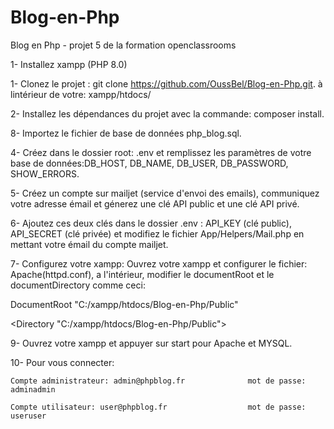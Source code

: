 # Blog-en-Php
Blog en Php - projet 5 de la formation openclassrooms

1- Installez xampp (PHP 8.0) 

1- Clonez le projet : git clone https://github.com/OussBel/Blog-en-Php.git.  à lintérieur de votre:  xampp/htdocs/

2- Installez les dépendances du projet avec la commande: composer install. 

8- Importez le fichier de base de données php_blog.sql.

4- Créez dans le dossier root: .env et remplissez les paramètres de votre base de données:DB_HOST, DB_NAME, DB_USER, DB_PASSWORD, SHOW_ERRORS.

5- Créez un compte sur mailjet (service d'envoi des emails), communiquez votre adresse émail et génerez une clé API public et une clé API privé.

6- Ajoutez ces deux clés dans le dossier .env : API_KEY (clé public), API_SECRET (clé privée) et modifiez le fichier App/Helpers/Mail.php en mettant votre émail du compte mailjet.

7- Configurez votre xampp: Ouvrez votre xampp et configurer le fichier: Apache(httpd.conf), a l'intérieur, modifier le documentRoot et le documentDirectory comme ceci: 
  
   DocumentRoot "C:/xampp/htdocs/Blog-en-Php/Public"                                           
   
   <Directory "C:/xampp/htdocs/Blog-en-Php/Public">
   

9- Ouvrez votre xampp et appuyer sur start pour Apache et MYSQL.

10- Pour vous connecter:

    Compte administrateur: admin@phpblog.fr              mot de passe: adminadmin

    Compte utilisateur: user@phpblog.fr                  mot de passe: useruser

